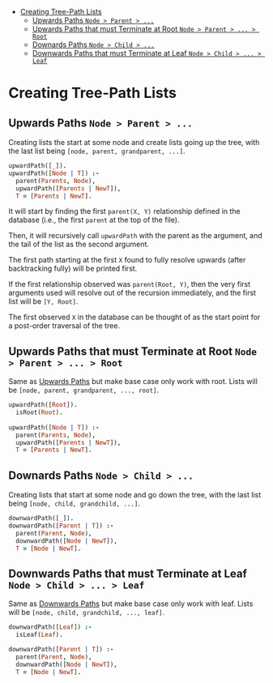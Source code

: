 - [Creating Tree-Path Lists](#creating-tree-path-lists)
  - [Upwards Paths `Node > Parent > ...`](#upwards-paths-node--parent--)
  - [Upwards Paths that must Terminate at Root `Node > Parent > ... > Root`](#upwards-paths-that-must-terminate-at-root-node--parent----root)
  - [Downards Paths `Node > Child > ...`](#downards-paths-node--child--)
  - [Downwards Paths that must Terminate at Leaf `Node > Child > ... > Leaf`](#downwards-paths-that-must-terminate-at-leaf-node--child----leaf)


# Creating Tree-Path Lists

## Upwards Paths `Node > Parent > ...`

Creating lists the start at some node and create lists going up the tree, with the last list being `[node, parent, grandparent, ...]`.

```prolog
upwardPath([_]).
upwardPath([Node | T]) :-
  parent(Parents, Node),
  upwardPath([Parents | NewT]),
  T = [Parents | NewT].
```

It will start by finding the first `parent(X, Y)` relationship defined in the database (i.e., the first `parent` at the top of the file).

Then, it will recursively call `upwardPath` with the parent as the argument, and the tail of the list as the second argument.

The first path starting at the first `X` found to fully resolve upwards (after backtracking fully) will be printed first.

If the first relationship observed was `parent(Root, Y)`, then the very first arguments used will resolve out of the recursion immediately, and the first list will be `[Y, Root]`.

The first observed `X` in the database can be thought of as the start point for a post-order traversal of the tree. 

## Upwards Paths that must Terminate at Root `Node > Parent > ... > Root`

Same as [Upwards Paths](#upwards-paths-node--parent--) but make base case only work with root. Lists will be `[node, parent, grandparent, ..., root]`.

```prolog
upwardPath([Root]).
  isRoot(Root).
  
upwardPath([Node | T]) :-
  parent(Parents, Node),
  upwardPath([Parents | NewT]),
  T = [Parents | NewT].
```

## Downards Paths `Node > Child > ...`

Creating lists that start at some node and go down the tree, with the last list being `[node, child, grandchild, ...]`.

```prolog
downwardPath([_]).
downwardPath([Parent | T]) :-
  parent(Parent, Node),
  downwardPath([Node | NewT]),
  T = [Node | NewT].
```

## Downwards Paths that must Terminate at Leaf `Node > Child > ... > Leaf`

Same as [Downwards Paths](#downards-paths-node--child--) but make base case only work with leaf. Lists will be `[node, child, grandchild, ..., leaf]`.

```prolog
downwardPath([Leaf]) :-
  isLeaf(Leaf).

downwardPath([Parent | T]) :-
  parent(Parent, Node),
  downwardPath([Node | NewT]),
  T = [Node | NewT].
```




